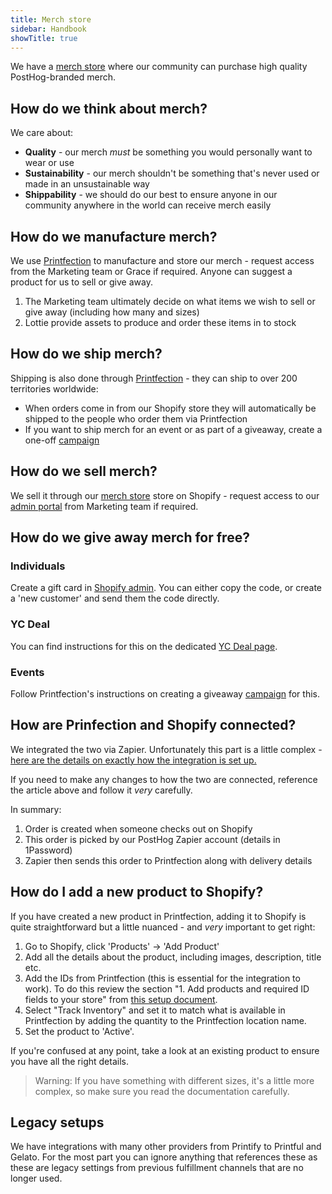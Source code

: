 ```yaml
---
title: Merch store
sidebar: Handbook
showTitle: true
---
```


We have a [merch store](https://merch.posthog.com/) where our community can purchase high quality PostHog-branded merch.

## How do we think about merch?

We care about:

* **Quality** - our merch _must_ be something you would personally want to wear or use
* **Sustainability** - our merch shouldn't be something that's never used or made in an unsustainable way
* **Shippability** - we should do our best to ensure anyone in our community anywhere in the world can receive merch easily

## How do we manufacture merch?

We use [Printfection](https://app.printfection.com/account/dashboard_merchandise.php) to manufacture and store our merch - request access from the Marketing team or Grace if required. Anyone can suggest a product for us to sell or give away. 

1. The Marketing team ultimately decide on what items we wish to sell or give away (including how many and sizes)
2. Lottie provide assets to produce and order these items in to stock

## How do we ship merch?

Shipping is also done through [Printfection](https://app.printfection.com/account/dashboard_merchandise.php) - they can ship to over 200 territories worldwide:

* When orders come in from our Shopify store they will automatically be shipped to the people who order them via Printfection
* If you want to ship merch for an event or as part of a giveaway, create a one-off [campaign](https://help.printfection.com/hc/en-us/articles/208654107-Collection-campaigns-How-to-collect-review-and-approve-orders-via-external-ordering-or-csv)

## How do we sell merch?
We sell it through our [merch store](https://merch.posthog.com/) store on Shopify - request access to our [admin portal](https://posthog.myshopify.com/) from Marketing team if required. 

## How do we give away merch for free?

### Individuals

Create a gift card in [Shopify admin](https://posthog.myshopify.com/admin/gift_cards). You can either copy the code, or create a 'new customer' and send them the code directly.

### YC Deal

You can find instructions for this on the dedicated [YC Deal page](/handbook/growth/sales/yc-onboarding). 

### Events
Follow Printfection's instructions on creating a giveaway [campaign](https://help.printfection.com/hc/en-us/articles/208654107-Collection-campaigns-How-to-collect-review-and-approve-orders-via-external-ordering-or-csv) for this.

## How are Prinfection and Shopify connected?

We integrated the two via Zapier. Unfortunately this part is a little complex - [here are the details on exactly how the integration is set up.](https://help.printfection.com/hc/en-us/articles/218014268-Integrating-Shopify-Printfection-via-Zapier-)

If you need to make any changes to how the two are connected, reference the article above and follow it _very_ carefully.

In summary:

1. Order is created when someone checks out on Shopify
2. This order is picked by our PostHog Zapier account (details in 1Password)
3. Zapier then sends this order to Printfection along with delivery details

## How do I add a new product to Shopify?

If you have created a new product in Printfection, adding it to Shopify is quite straightforward but a little nuanced - and _very_ important to get right:

1. Go to Shopify, click 'Products' -> 'Add Product'
2. Add all the details about the product, including images, description, title etc.
3. Add the IDs from Printfection (this is essential for the integration to work). To do this review the section "1. Add products and required ID fields to your store" from [this setup document](https://help.printfection.com/hc/en-us/articles/218014268-Integrating-Shopify-Printfection-via-Zapier-).
4. Select "Track Inventory" and set it to match what is available in Printfection by adding the quantity to the Printfection location name.
5. Set the product to 'Active'.

If you're confused at any point, take a look at an existing product to ensure you have all the right details.

> Warning: If you have something with different sizes, it's a little more complex, so make sure you read the documentation carefully.

## Legacy setups

We have integrations with many other providers from Printify to Printful and Gelato. For the most part you can ignore anything that references these as these are legacy settings from previous fulfillment channels that are no longer used. 
